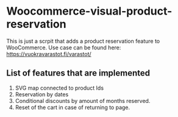# Woocommerce-visual-product-reservation

This is just a scrpit that adds a product reservation feature to WooCommerce. Use case can be found here: https://vuokravarastot.fi/varastot/

## List of features that are implemented

1. SVG map connected to product Ids
2. Reservation by dates
3. Conditional discounts by amount of months reserved.
4. Reset of the cart in case of returning to page.
